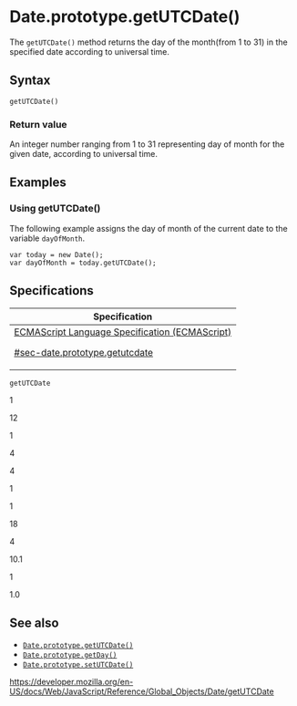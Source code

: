 # Date.prototype.getUTCDate()

The `getUTCDate()` method returns the day of the month(from 1 to 31) in the specified date according to universal time.

## Syntax

    getUTCDate()

### Return value

An integer number ranging from 1 to 31 representing day of month for the given date, according to universal time.

## Examples

### Using getUTCDate()

The following example assigns the day of month of the current date to the variable `dayOfMonth`.

    var today = new Date();
    var dayOfMonth = today.getUTCDate();

## Specifications

<table>
<thead>
<tr class="header">
<th>Specification</th>
</tr>
</thead>
<tbody>
<tr class="odd">
<td>
<a href="https://tc39.es/ecma262/#sec-date.prototype.getutcdate">ECMAScript Language Specification (ECMAScript)
<br/>

<span class="small">#sec-date.prototype.getutcdate</span>
</a>
</td>
</tr>
</tbody>
</table>

`getUTCDate`

1

12

1

4

4

1

1

18

4

10.1

1

1.0

## See also

-   [`Date.prototype.getUTCDate()`](getutcdate)
-   [`Date.prototype.getDay()`](getday)
-   [`Date.prototype.setUTCDate()`](setutcdate)

<a href="https://developer.mozilla.org/en-US/docs/Web/JavaScript/Reference/Global_Objects/Date/getUTCDate" class="_attribution-link">https://developer.mozilla.org/en-US/docs/Web/JavaScript/Reference/Global_Objects/Date/getUTCDate</a>
